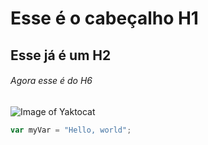 # Esse é o cabeçalho H1
## Esse já é um H2
###### Agora esse é do H6

![Image of Yaktocat](https://octodex.github.com/images/yaktocat.png)

``` javascript
var myVar = "Hello, world";
```
